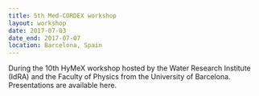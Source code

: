 ```yaml
---
title: 5th Med-CORDEX workshop
layout: workshop
date: 2017-07-03
date_end: 2017-07-07
location: Barcelona, Spain
---
```


During the 10th HyMeX workshop hosted by the Water Research Institute (IdRA) and the Faculty of Physics from the University of Barcelona. Presentations are available here.